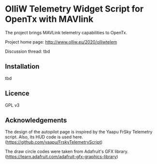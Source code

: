 OlliW Telemetry Widget Script for OpenTx with MAVlink
===========

The project brings MAVLink telemetry capabilities to OpenTx.

Project home page: http://www.olliw.eu/2020/olliwtelem

Discussion thread: tbd

## Installation

tbd

## Licence

GPL v3

## Acknowledgements

The design of the autopilot page is inspired by the Yaapu FrSky Telemetry script. Also, its HUD code is used here. (https://github.com/yaapu/FrskyTelemetryScript)

The draw circle codes were taken from Adafruit's GFX library. (https://learn.adafruit.com/adafruit-gfx-graphics-library)



